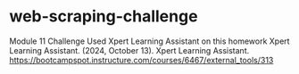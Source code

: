 # web-scraping-challenge
Module 11 Challenge
Used Xpert Learning Assistant on this homework 
Xpert Learning Assistant. (2024, October 13). Xpert Learning Assistant. https://bootcampspot.instructure.com/courses/6467/external_tools/313


